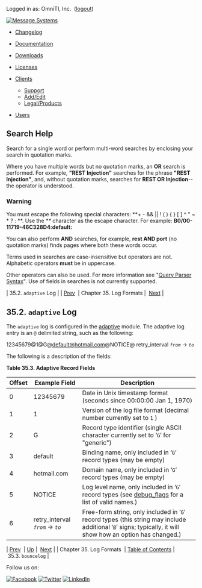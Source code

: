 Logged in as: OmniTI, Inc.  ([logout](https://support.messagesystems.com/logout.php))

[![Message Systems](https://support.messagesystems.com/images/ms-white205.png)](https://support.messagesystems.com/start.php) 

*   [Changelog](https://support.messagesystems.com/start.php?show=changelog)
*   [Documentation](https://support.messagesystems.com/docs/)
*   [Downloads](https://support.messagesystems.com/start.php)

*   [Licenses](https://support.messagesystems.com/license_summary.php)
*   <a href="">Clients</a>
    *   [Support](https://support.messagesystems.com/cs.php)
    *   [Add/Edit](https://support.messagesystems.com/edit_client.php)
    *   [Legal/Products](https://support.messagesystems.com/edit_products.php)
*   [Users](https://support.messagesystems.com/edit_customer.php)

## Search Help

Search for a single word or perform multi-word searches by enclosing your search in quotation marks.

Where you have multiple words but no quotation marks, an **OR** search is performed. For example, **"REST Injection"** searches for the phrase **"REST Injection"**, and, without quotation marks, searches for **REST OR Injection**--the operator is understood.

### Warning

You must escape the following special characters: **+ - && || ! ( ) { } [ ] ^ " ~ * ? : \**. Use the **\** character as the escape character. For example: **B0/00-11719-46C328D4\:default\:**

You can also perform **AND** searches, for example, **rest AND port** (no quotation marks) finds pages where both these words occur.

Terms used in searches are case-insensitive but operators are not. Alphabetic operators **must** be in uppercase.

Other operators can also be used. For more information see "[Query Parser Syntax](https://lucene.apache.org/core/old_versioned_docs/versions/3_0_0/queryparsersyntax.html)". Use of fields in searches is not currently supported.

| 35.2. `adaptive` Log |
| [Prev](log_formats.php)  | Chapter 35. Log Formats |  [Next](log_formats.bouncelog.php) |

## 35.2. `adaptive` Log

The `adaptive` log is configured in the [adaptive](modules.adaptive.php "71.3. adaptive – Adaptive Delivery") module. The adaptive log entry is an `@` delimited string, such as the following:

12345679@1@G@default@hotmail.com@NOTICE@ retry_interval *`from`* -> *`to`*

The following is a description of the fields:

<a name="adaptive.log.format.fields"></a>

**Table 35.3. Adaptive Record Fields**

| Offset | Example Field | Description |
| --- | --- | --- |
| 0 | 12345679 | Date in Unix timestamp format (seconds since 00:00:00 Jan 1, 1970) |
| 1 | 1 | Version of the log file format (decimal number currently set to `1` ) |
| 2 | G | Record type identifier (single ASCII character currently set to ‘`G`’ for "generic") |
| 3 | default | Binding name, only included in ‘`G`’ record types (may be empty) |
| 4 | hotmail.com | Domain name, only included in ‘`G`’ record types (may be empty) |
| 5 | NOTICE | Log level name, only included in ‘`G`’ record types (see [debug_flags](conf.ref.debug_flags.php "debug_flags") for a list of valid names.) |
| 6 | retry_interval *`from`* -> *`to`* | Free-form string, only included in ‘`G`’ record types (this string may include additional ‘`@`’ signs; typically, it will show how an option has changed.) |

| [Prev](log_formats.php)  | [Up](log_formats.php) |  [Next](log_formats.bouncelog.php) |
| Chapter 35. Log Formats  | [Table of Contents](index.php) |  35.3. `bouncelog` |

Follow us on:

[![Facebook](https://support.messagesystems.com/images/icon-facebook.png)](http://www.facebook.com/messagesystems) [![Twitter](https://support.messagesystems.com/images/icon-twitter.png)](http://twitter.com/#!/MessageSystems) [![LinkedIn](https://support.messagesystems.com/images/icon-linkedin.png)](http://www.linkedin.com/company/message-systems)
